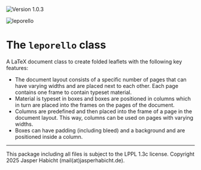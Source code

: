 ![Version 1.0.3](https://img.shields.io/badge/version-1.0.3-blue)

![leporello](https://github.com/user-attachments/assets/d97a94d7-6764-4633-94e6-8a2ee41ac375)

# The `leporello` class

A LaTeX document class to create folded leaflets with the following key features:

- The document layout consists of a specific number of pages that can have varying widths and are placed next to each other. Each page contains one frame to contain typeset material.
- Material is typeset in boxes and boxes are positioned in columns which in turn are placed into the frames on the pages of the document.
- Columns are predefined and then placed into the frame of a page in the document layout. This way, columns can be used on pages with varying widths.
- Boxes can have padding (including bleed) and a background and are positioned inside a column.

---

This package including all files is subject to the LPPL 1.3c license. Copyright 2025 Jasper Habicht (mail(at)jasperhabicht.de).

